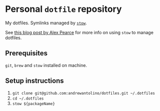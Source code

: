 # Personal `dotfile` repository

My dotfiles. Symlinks managed by [`stow`](https://www.gnu.org/software/stow/).

See [this blog post by Alex Pearce](https://alexpearce.me/2016/02/managing-dotfiles-with-stow/) for
more info on using `stow` to manage dotfiles.

## Prerequisites

`git`, `brew` and `stow` installed on machine.

## Setup instructions

1. `git clone git@github.com:andrewantolino/dotfiles.git ~/.dotfiles`
1. `cd ~/.dotfiles`
1. `stow ${packageName}`
